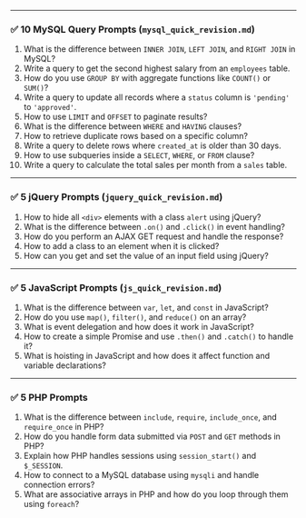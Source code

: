 
---

### ✅ **10 MySQL Query Prompts** (`mysql_quick_revision.md`)
1. What is the difference between `INNER JOIN`, `LEFT JOIN`, and `RIGHT JOIN` in MySQL?
2. Write a query to get the second highest salary from an `employees` table.
3. How do you use `GROUP BY` with aggregate functions like `COUNT()` or `SUM()`?
4. Write a query to update all records where a `status` column is `'pending'` to `'approved'`.
5. How to use `LIMIT` and `OFFSET` to paginate results?
6. What is the difference between `WHERE` and `HAVING` clauses?
7. How to retrieve duplicate rows based on a specific column?
8. Write a query to delete rows where `created_at` is older than 30 days.
9. How to use subqueries inside a `SELECT`, `WHERE`, or `FROM` clause?
10. Write a query to calculate the total sales per month from a `sales` table.

---

### ✅ **5 jQuery Prompts** (`jquery_quick_revision.md`)
1. How to hide all `<div>` elements with a class `alert` using jQuery?
2. What is the difference between `.on()` and `.click()` in event handling?
3. How do you perform an AJAX GET request and handle the response?
4. How to add a class to an element when it is clicked?
5. How can you get and set the value of an input field using jQuery?

---

### ✅ **5 JavaScript Prompts** (`js_quick_revision.md`)
1. What is the difference between `var`, `let`, and `const` in JavaScript?
2. How do you use `map()`, `filter()`, and `reduce()` on an array?
3. What is event delegation and how does it work in JavaScript?
4. How to create a simple Promise and use `.then()` and `.catch()` to handle it?
5. What is hoisting in JavaScript and how does it affect function and variable declarations?

---

### ✅ **5 PHP Prompts**

1. What is the difference between `include`, `require`, `include_once`, and `require_once` in PHP?
2. How do you handle form data submitted via `POST` and `GET` methods in PHP?
3. Explain how PHP handles sessions using `session_start()` and `$_SESSION`.
4. How to connect to a MySQL database using `mysqli` and handle connection errors?
5. What are associative arrays in PHP and how do you loop through them using `foreach`?


